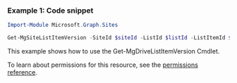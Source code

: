 ### Example 1: Code snippet

```powershellImport-Module Microsoft.Graph.Sites

Get-MgSiteListItemVersion -SiteId $siteId -ListId $listId -ListItemId $listItemId
```
This example shows how to use the Get-MgDriveListItemVersion Cmdlet.
To learn about permissions for this resource, see the [permissions reference](/graph/permissions-reference).


